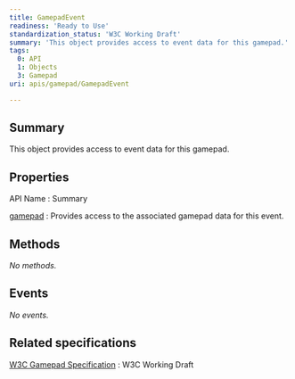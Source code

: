 ```yaml
---
title: GamepadEvent
readiness: 'Ready to Use'
standardization_status: 'W3C Working Draft'
summary: 'This object provides access to event data for this gamepad.'
tags:
  0: API
  1: Objects
  3: Gamepad
uri: apis/gamepad/GamepadEvent

---
```

## Summary

This object provides access to event data for this gamepad.

## Properties

API Name
:   Summary

[gamepad](/apis/gamepad/GamepadEvent/gamepad)
:   Provides access to the associated gamepad data for this event.

## Methods

*No methods.*

## Events

*No events.*

## Related specifications

[W3C Gamepad Specification](https://dvcs.w3.org/hg/gamepad/raw-file/default/gamepad.html)
:   W3C Working Draft
